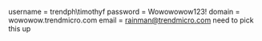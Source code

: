 username = trendph\timothyf
password = Wowowowow123!
domain = wowowow.trendmicro.com
email = rainman@trendmicro.com
need to pick this up
